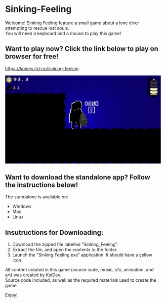# Sinking-Feeling

Welcome! Sinking Feeling feature a small game about a lone diver attempting to rescue lost souls.  
You will need a keyboard and a mouse to play this game! 

## Want to play now? Click the link below to play on browser for free!
https://koidev.itch.io/sinking-feeling  

![alt text](https://github.com/KoiDeve/Sinking-Feeling/blob/main/Snapshots/Snapshot_0.PNG?raw=true)

## Want to download the standalone app? Follow the instructions below!

The standalone is available on:  
 - Windows
 - Mac
 - Linux
  
## Insutructions for Downloading:  

1. Download the zipped file labelled "Sinking_Feeling".
2. Extract the file, and open the contents to the folder.
3. Launch the "Sinking Feeling.exe" application. It should have a yellow icon.

All content created in this game (source code, music, sfx, animation, and art) was created by KoiDev.  
Source code included, as well as the required materials used to create the game.

Enjoy!

